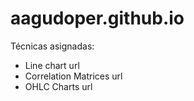 # aagudoper.github.io
Técnicas asignadas:
+ Line chart url 
+ Correlation Matrices url
+ OHLC Charts url
